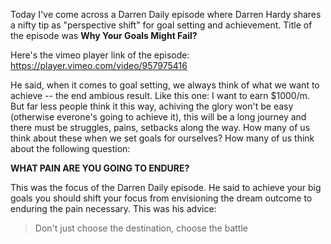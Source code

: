 Today I've come across a Darren Daily episode where Darren Hardy shares a nifty tip as "perspective shift" for goal setting and achievement. Title of the episode was **Why Your Goals Might Fail?**

Here's the vimeo player link of the episode:
https://player.vimeo.com/video/957975416

He said, when it comes to goal setting, we always think of what we want to achieve -- the end ambious result. Like this one: I want to earn $1000/m. But far less people think it this way, achiving the glory won't be easy (otherwise everone's going to achieve it), this will be a long journey and there must be struggles, pains, setbacks along the way. How many of us think about these when we set goals for ourselves? How many of us think about the following question:

**WHAT PAIN ARE YOU GOING TO ENDURE?**

This was the focus of the Darren Daily episode. He said to achieve your big goals you should shift your focus from envisioning the dream outcome to enduring the pain necessary. This was his advice:

> Don't just choose the destination, choose the battle


